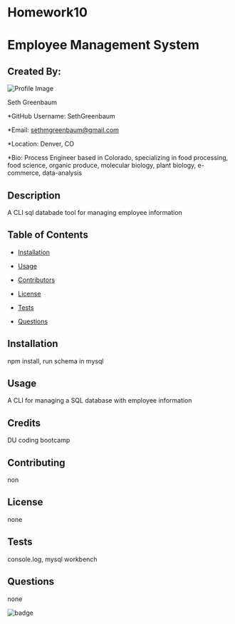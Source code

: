 # Homework10

# Employee Management System 

## Created By:

![Profile Image](https://avatars3.githubusercontent.com/u/57598605?v=4)

Seth Greenbaum

*GitHub Username: SethGreenbaum

*Email: sethmgreenbaum@gmail.com

*Location: Denver, CO

*Bio: Process Engineer based in Colorado, specializing in food processing, food science, organic produce, molecular biology, plant biology,  e-commerce, data-analysis

## Description 

A CLI sql databade tool for managing employee information 

## Table of Contents 

* [Installation](#installation) 

* [Usage](#usage) 

* [Contributors](#contributors) 

* [License](#license) 

* [Tests](#tests) 

* [Questions](#questions) 

## Installation 

npm install, run schema in mysql 

## Usage 

A CLI for managing a SQL database with employee information 

## Credits

DU coding bootcamp

## Contributing 

non 

## License 

none 

## Tests 

console.log, mysql workbench 

## Questions 

none 



![badge](https://img.shields.io/badge/Generated%20By-README%20Generator-blue)



